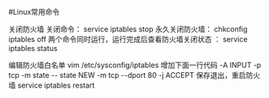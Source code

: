 #Linux常用命令 

 关闭防火墙
关闭命令：
service iptables stop
永久关闭防火墙：
chkconfig iptables off
两个命令同时运行，运行完成后查看防火墙关闭状态 ：
service iptables status


编辑防火墙白名单
 vim /etc/sysconfig/iptables
增加下面一行代码
-A INPUT -p tcp -m state -- state NEW -m tcp --dport 80 -j ACCEPT
保存退出，重启防火墙
 service iptables restart